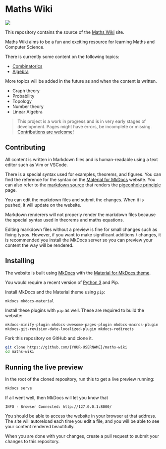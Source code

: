# Maths Wiki
![](https://github.com/pranshugaba/maths-wiki/workflows/ci/badge.svg)

This repository contains the source of the [Maths Wiki][mainsite] site. 

[mainsite]: https://maths.wiki

Maths Wiki aims to be a fun and exciting resource for learning Maths and Computer Science.  

There is currently some content on the following topics:
- [Combinatorics](https://maths.wiki/combinatorics/)
- [Algebra](https://maths.wiki/algebra/)

More topics will be added in the future as and when the content is written.
- Graph theory
- Probability
- Topology
- Number theory
- Linear Algebra

> This project is a work in progress and is in very early stages of development. Pages might have errors, be incomplete or missing.  [Contributions are welcome!](https://maths.wiki/about/how-to-contribute/)

## Contributing
All content is written in Markdown files and is human-readable using a text editor such as Vim or VSCode. 

There is a special syntax used for examples, theorems, and figures. You can find the reference for the syntax on the [Material for MkDocs](https://squidfunk.github.io/mkdocs-material/reference/admonitions/) website. You can also refer to the [markdown source](https://raw.githubusercontent.com/pranshugaba/maths-wiki/master/docs/combinatorics/elementary-methods/pigeonhole-principle.md
) that renders the [pigeonhole principle](https://maths.wiki/combinatorics/elementary-methods/pigeonhole-principle/) page. 

You can edit the markdown files and submit the changes. When it is pushed, it will update on the website. 

Markdown renderers will not properly render the markdown files because the special syntax used in theorems and maths equations. 

Editing markdown files without a preview is fine for small changes such as fixing typos. 
However, if you want to make significant additions / changes, it is recommended you install the MkDocs server so you can preview your content the way will be rendered.


## Installing
The website is built using [MkDocs](https://mkdocs.org) with the [Material for MkDocs theme](https://squidfunk.github.io/mkdocs-material/). 

You would require a recent version of [Python 3](https://www.python.org/) and Pip. 

Install MkDocs and the Material theme using `pip`:
```
mkdocs mkdocs-material
```

Install these plugins with `pip` as well. These are required to build the website:

```
mkdocs-minify-plugin mkdocs-awesome-pages-plugin mkdocs-macros-plugin mkdocs-git-revision-date-localized-plugin mkdocs-redirects
```

Fork this repository on GitHub and clone it. 

``` sh
git clone https://github.com/{YOUR-USERNAME}/maths-wiki
cd maths-wiki
```

## Running the live preview

In the root of the cloned repository, run this to get a live preview running:
``` sh
mkdocs serve
```
If all went well, then MkDocs will let you know that 
```
INFO - Browser Connected: http://127.0.0.1:8000/
```
You should be able to access the website in your browser at that address. 
The site will autoreload each time you edit a file, and you will be able to see your content rendered beautifully. 

When you are done with your changes, create a pull request to submit your changes to this repository. 
